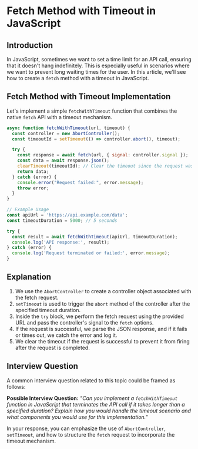 # Fetch Method with Timeout in JavaScript

## Introduction

In JavaScript, sometimes we want to set a time limit for an API call, ensuring that it doesn't hang indefinitely. This is especially useful in scenarios where we want to prevent long waiting times for the user. In this article, we'll see how to create a `fetch` method with a timeout in JavaScript.

## Fetch Method with Timeout Implementation

Let's implement a simple `fetchWithTimeout` function that combines the native `fetch` API with a timeout mechanism.

```javascript
async function fetchWithTimeout(url, timeout) {
  const controller = new AbortController();
  const timeoutId = setTimeout(() => controller.abort(), timeout);

  try {
    const response = await fetch(url, { signal: controller.signal });
    const data = await response.json();
    clearTimeout(timeoutId); // Clear the timeout since the request was successful
    return data;
  } catch (error) {
    console.error("Request failed:", error.message);
    throw error;
  }
}

// Example Usage
const apiUrl = 'https://api.example.com/data';
const timeoutDuration = 5000; // 5 seconds

try {
  const result = await fetchWithTimeout(apiUrl, timeoutDuration);
  console.log('API response:', result);
} catch (error) {
  console.log('Request terminated or failed:', error.message);
}
```

## Explanation

1. We use the `AbortController` to create a controller object associated with the fetch request.
2. `setTimeout` is used to trigger the `abort` method of the controller after the specified timeout duration.
3. Inside the `try` block, we perform the fetch request using the provided URL and pass the controller's signal to the `fetch` options.
4. If the request is successful, we parse the JSON response, and if it fails or times out, we catch the error and log it.
5. We clear the timeout if the request is successful to prevent it from firing after the request is completed.

## Interview Question

A common interview question related to this topic could be framed as follows:

**Possible Interview Question:**
*"Can you implement a `fetchWithTimeout` function in JavaScript that terminates the API call if it takes longer than a specified duration? Explain how you would handle the timeout scenario and what components you would use for this implementation."*

In your response, you can emphasize the use of `AbortController`, `setTimeout`, and how to structure the `fetch` request to incorporate the timeout mechanism.